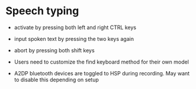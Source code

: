 # Speech typing

- activate by pressing both left and right CTRL keys
- input spoken text by pressing the two keys again
- abort by pressing both shift keys

- Users need to customize the find keyboard method for their own model
- A2DP bluetooth devices are toggled to HSP during recording. May want to disable this depending on setup